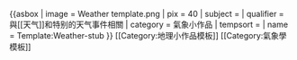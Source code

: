 {{asbox
| image     = Weather template.png
| pix       = 40
| subject   = 
| qualifier = 與[[天气]]和特别的天气事件相關
| category  = 氣象小作品
| tempsort  = 
| name      = Template:Weather-stub
}}<noinclude>
[[Category:地理小作品模板]]
[[Category:氣象學模板]]
</noinclude>